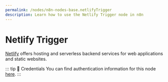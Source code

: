 ```yaml
---
permalink: /nodes/n8n-nodes-base.netlifyTrigger
description: Learn how to use the Netlify Trigger node in n8n
---
```


# Netlify Trigger

[Netlify](https://netlify.com/) offers hosting and serverless backend services for web applications and static websites.

::: tip 🔑 Credentials
You can find authentication information for this node [here](../../../credentials/Netlify/README.md).
:::